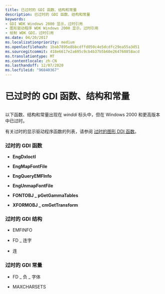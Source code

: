 ```yaml
---
title: 已过时的 GDI 函数、结构和常量
description: 已过时的 GDI 函数、结构和常量
keywords:
- GDI WDK Windows 2000 显示，过时引用
- 图形驱动程序 WDK Windows 2000 显示，过时引用
- 绘制 WDK GDI，过时引用
ms.date: 04/20/2017
ms.localizationpriority: medium
ms.openlocfilehash: 1bab7895e8bbcdffd050c4e5dcdfc29ea55a3d51
ms.sourcegitcommit: 418e6617e2a695c9cb4b37b5b60e264760858acd
ms.translationtype: MT
ms.contentlocale: zh-CN
ms.lasthandoff: 12/07/2020
ms.locfileid: "96840367"
---
```

# <a name="obsolete-gdi-functions-structures-and-constants"></a>已过时的 GDI 函数、结构和常量


## <span id="ddk_obsolete_gdi_functions_structures_and_constants_gg"></span><span id="DDK_OBSOLETE_GDI_FUNCTIONS_STRUCTURES_AND_CONSTANTS_GG"></span>


以下函数、结构和常量出现在 *winddi* 标头中，但在 Windows 2000 和更高版本中已过时。

有关过时的显示驱动程序函数的列表，请参阅 [过时的图形 DDI 函数](obsolete-graphics-ddi-functions.md)。

### <a name="span-idobsolete_gdi_functionsspanspan-idobsolete_gdi_functionsspanobsolete-gdi-functions"></a><span id="obsolete_gdi_functions"></span><span id="OBSOLETE_GDI_FUNCTIONS"></span>过时的 GDI 函数

-   **EngDxIoctl**

-   **EngMapFontFile**

-   **EngQueryEMFInfo**

-   **EngUnmapFontFile**

-   **FONTOBJ \_ pGetGammaTables**

-   **XFORMOBJ \_ cmGetTransform**

### <a name="span-idobsolete_gdi_structuresspanspan-idobsolete_gdi_structuresspanobsolete-gdi-structures"></a><span id="obsolete_gdi_structures"></span><span id="OBSOLETE_GDI_STRUCTURES"></span>过时的 GDI 结构

-   EMFINFO

-   FD \_ 连字

-   连

### <a name="span-idobsolete_gdi_constantsspanspan-idobsolete_gdi_constantsspanobsolete-gdi-constants"></a><span id="obsolete_gdi_constants"></span><span id="OBSOLETE_GDI_CONSTANTS"></span>过时的 GDI 常量

-   FD \_ 负 \_ 字体

-   MAXCHARSETS

 

 





